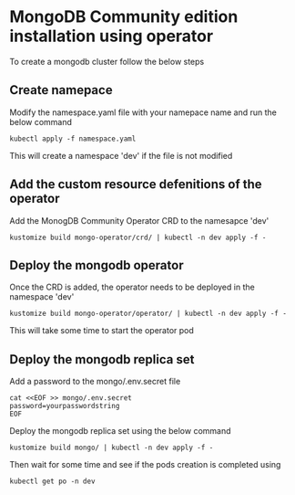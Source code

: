 # MongoDB Community edition installation using operator

To create a mongodb cluster follow the below steps

## Create namepace
Modify the namespace.yaml file with your namepace name and run the below command
```
kubectl apply -f namespace.yaml
```
This will create a namespace 'dev' if the file is not modified

## Add the custom resource defenitions of the operator
Add the MonogDB Community Operator CRD to the namesapce 'dev'
```
kustomize build mongo-operator/crd/ | kubectl -n dev apply -f -
```
## Deploy the mongodb operator
Once the CRD is added, the operator needs to be deployed in the namespace 'dev'
```
kustomize build mongo-operator/operator/ | kubectl -n dev apply -f -
```
This will take some time to start the operator pod

## Deploy the mongodb replica set
Add a password to the mongo/.env.secret file
```
cat <<EOF >> mongo/.env.secret
password=yourpasswordstring
EOF
```
Deploy the mongodb replica set using the below command
```
kustomize build mongo/ | kubectl -n dev apply -f -
```
Then wait for some time and see if the pods creation is completed using
```
kubectl get po -n dev
```
